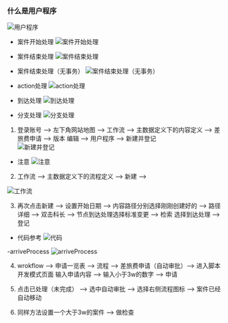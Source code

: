 ### 什么是用户程序
![用户程序](pictures/8f198afaeb6ce01dd3b0de41f7b6d9c.png)

- 案件开始处理
![案件开始处理](pictures/057efb24b24612981e66673a008a9e9.png)

- 案件结束处理
![案件结束处理](pictures/502673fe365d20a26bfd91b23ff5cd2.png)

- 案件结束处理（无事务）
![案件结束处理（无事务）](pictures/bc2352f92796671bdf6f3f736258b41.png)

- action处理
![action处理](pictures/34d07c117d07767d07e68558e28dc5a.png)

- 到达处理
![到达处理](pictures/fc700f42b31f2ea34358c16b19ce987.png)

- 分支处理
![分支处理](pictures/404a94a4568b0b0874cca11a58e8701.png)

1. 登录账号 --> 左下角网站地图 --> 工作流 --> 主数据定义下的内容定义 --> 差旅费申请 --> 版本 编辑 --> 用户程序 --> 新建并登记  
![新建并登记](pictures/ce8c1fe173b3cdd04e80d6da7024331.png)

- 注意
![注意](pictures/9b4f4af773cc5ddc5443b8a1b055a32.png)

2. 工作流 --> 主数据定义下的流程定义 --> 新建 --> 

![工作流](pictures/4e2c33eed3dbdc46e950639a503085b.png)

3. 再次点击新建 --> 设置开始日期 --> 内容路径分别选择刚刚创建好的 --> 路径详细 --> 双击科长 --> 节点到达处理选择标准变更 --> 检索 选择到达处理 --> 登记

- 代码参考
![代码](pictures/96c3b0f33358e94ce9480aa4956e4de.png)

-arriveProcess 
![arriveProcess](pictures/9621fe49fa12a5c2d1a28336af409b6.png)

4. wrokflow --> 申请一览表 --> 流程 --> 差旅费申请（自动审批）--> 进入脚本开发模式页面 输入申请内容 --> 输入小于3w的数字 --> 申请

5. 点击已处理（未完成） --> 选中自动审批 --> 选择右侧流程图标 --> 案件已经自动移动

6. 同样方法设置一个大于3w的案件 --> 做检查